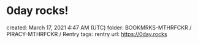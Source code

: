 # 0day rocks!

created: March 17, 2021 4:47 AM (UTC)
folder: BOOKMRKS-MTHRFCKR / PIRACY-MTHRFCKR / Rentry
tags: rentry
url: https://0day.rocks